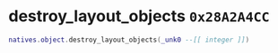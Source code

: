 # destroy_layout_objects `0x28A2A4CC`

```lua
natives.object.destroy_layout_objects(_unk0 --[[ integer ]])
```
